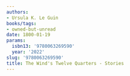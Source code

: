 ```yaml
---
authors:
- Ursula K. Le Guin
books/tags:
- owned-but-unread
date: 1800-01-19
params:
  isbn13: '9780063269590'
  year: '2022'
slug: '9780063269590'
title: The Wind's Twelve Quarters - Stories
---
```


<!--more-->